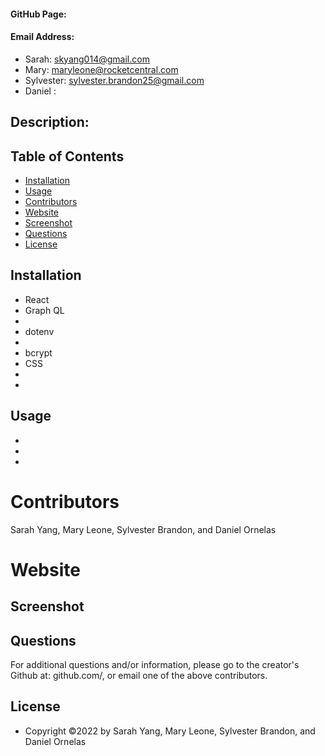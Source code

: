 #### GitHub Page:

#### Email Address:

-   Sarah: skyang014@gmail.com
-   Mary: maryleone@rocketcentral.com
-   Sylvester: sylvester.brandon25@gmail.com
-   Daniel :

## Description:

## Table of Contents

-   [Installation](#installation)
-   [Usage](#usage)
-   [Contributors](#contributors)
-   [Website](#website)
-   [Screenshot](#screenshot)
-   [Questions](#questions)
-   [License](#license)

## Installation

-   React
-   Graph QL
-
-   dotenv
-
-   bcrypt
-   CSS
-
-

## Usage

-
-
-

# Contributors

Sarah Yang, Mary Leone, Sylvester Brandon, and Daniel Ornelas

# Website

## Screenshot

## Questions

For additional questions and/or information, please go to the creator's Github at: github.com/, or email one of the above contributors.

## License

-   Copyright &copy;2022 by Sarah Yang, Mary Leone, Sylvester Brandon, and Daniel Ornelas
